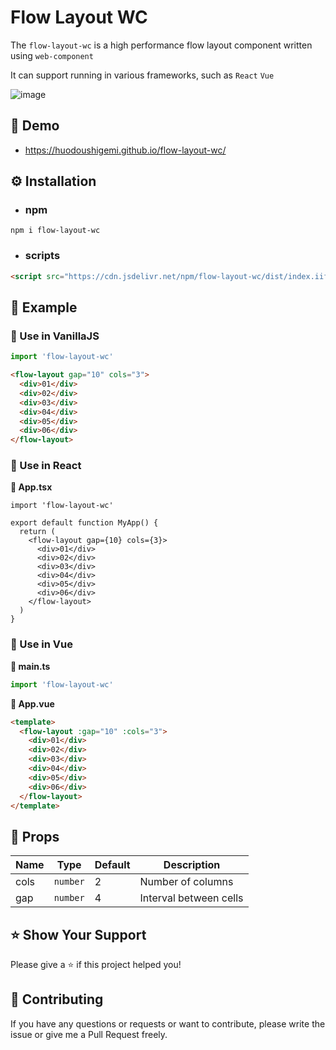 # Flow Layout WC

The `flow-layout-wc` is a high performance flow layout component written using `web-component`

It can support running in various frameworks, such as `React` `Vue`

![image](https://github.com/huodoushigemi/flow-layout-wc/assets/41646242/684221b7-f31b-4e71-b6b5-5380245bda42)

## 🌈 Demo

- https://huodoushigemi.github.io/flow-layout-wc/

## ⚙️ Installation

- ### npm

```shell
npm i flow-layout-wc
```

- ### scripts

```html
<script src="https://cdn.jsdelivr.net/npm/flow-layout-wc/dist/index.iife.js"></script>
```

## 🦄 Example

### 🐔 Use in VanillaJS

```js
import 'flow-layout-wc'
```

```html
<flow-layout gap="10" cols="3">
  <div>01</div>
  <div>02</div>
  <div>03</div>
  <div>04</div>
  <div>05</div>
  <div>06</div>
</flow-layout>
```

### 🐔 Use in React

**📄 App.tsx**

```tsx
import 'flow-layout-wc'

export default function MyApp() {
  return (
    <flow-layout gap={10} cols={3}>
      <div>01</div>
      <div>02</div>
      <div>03</div>
      <div>04</div>
      <div>05</div>
      <div>06</div>
    </flow-layout>
  )
}
```

### 🐔 Use in Vue

**📄 main.ts**
```js
import 'flow-layout-wc'
```

**📄 App.vue**

```html
<template>
  <flow-layout :gap="10" :cols="3">
    <div>01</div>
    <div>02</div>
    <div>03</div>
    <div>04</div>
    <div>05</div>
    <div>06</div>
  </flow-layout>
</template>
```

## 📄 Props

| Name | Type     | Default | Description            |
| ---- | -------- | ------- | ---------------------- |
| cols | `number` | 2       | Number of columns      |
| gap  | `number` | 4       | Interval between cells |

## ⭐️ Show Your Support

Please give a ⭐️ if this project helped you!

## 👏 Contributing

If you have any questions or requests or want to contribute, please write the issue or give me a Pull Request freely.
